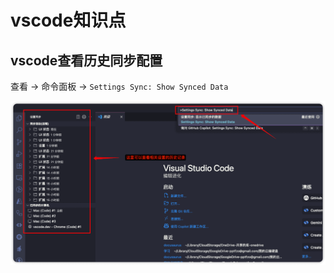 # vscode知识点

## vscode查看历史同步配置

查看 -> 命令面板 -> `Settings Sync: Show Synced Data`

![iShot_2025-07-01_14.43.20](https://raw.githubusercontent.com/pptfz/picgo-images/master/img/iShot_2025-07-01_14.43.20.png)












